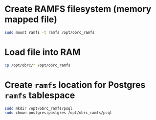 # Create RAMFS filesystem (memory mapped file)

```sh
sudo mount ramfs -t ramfs /opt/obrc_ramfs
```

# Load file into RAM

```sh
cp /opt/obrc/* /opt/obrc_ramfs
```

# Create `ramfs` location for Postgres `ramfs` tablespace

```sh
sudo mkdir /opt/obrc_ramfs/psql
sudo chown postgres:postgres /opt/obrc_ramfs/psql
```
